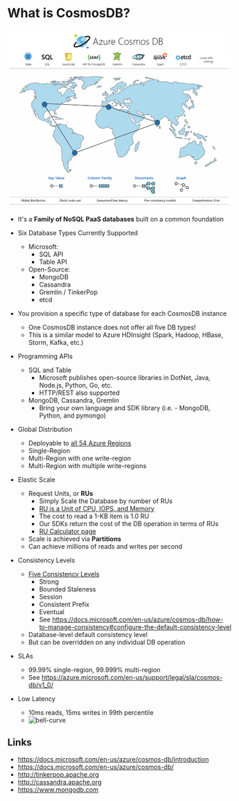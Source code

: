 # What is CosmosDB?

![azure-cosmos-db](img/azure-cosmosdb-2019.png)

- It's a **Family of NoSQL PaaS databases** built on a common foundation 

- Six Database Types Currently Supported
  - Microsoft:
    - SQL API
    - Table API
  - Open-Source:
    - MongoDB
    - Cassandra
    - Gremlin / TinkerPop
    - etcd

- You provision a specific type of database for each CosmosDB instance
  - One CosmosDB instance does not offer all five DB types!
  - This is a similar model to Azure HDInsight (Spark, Hadoop, HBase, Storm, Kafka, etc.)

- Programming APIs
  - SQL and Table
    - Microsoft publishes open-source libraries in DotNet, Java, Node.js, Python, Go, etc.
    - HTTP/REST also supported
  - MongoDB, Cassandra, Gremlin
    - Bring your own language and SDK library (i.e. - MongoDB, Python, and pymongo)

- Global Distribution
  - Deployable to [all 54 Azure Regions](https://docs.microsoft.com/en-us/azure/cosmos-db/regional-presence)
  - Single-Region
  - Multi-Region with one write-region
  - Multi-Region with multiple write-regions

- Elastic Scale
  - Request Units, or **RUs**
    - Simply Scale the Database by number of RUs 
    - [RU is a Unit of CPU, IOPS, and Memory](https://docs.microsoft.com/en-us/azure/cosmos-db/request-units)
    - The cost to read a 1-KB item is 1.0 RU
    - Our SDKs return the cost of the DB operation in terms of RUs
    - [RU Calculator page](https://www.documentdb.com/capacityplanner)
  - Scale is achieved via **Partitions**
  - Can achieve millions of reads and writes per second

- Consistency Levels
  - [Five Consistency Levels](https://docs.microsoft.com/en-us/azure/cosmos-db/consistency-levels)
    - Strong 
    - Bounded Staleness
    - Session
    - Consistent Prefix
    - Eventual
    - See https://docs.microsoft.com/en-us/azure/cosmos-db/how-to-manage-consistency#configure-the-default-consistency-level
  - Database-level default consistency level
  - But can be overridden on any individual DB operation

- SLAs
  - 99.99% single-region, 99.999% multi-region
  - See https://azure.microsoft.com/en-us/support/legal/sla/cosmos-db/v1_0/

- Low Latency
  - 10ms reads, 15ms writes in 99th percentile
  - ![bell-curve](img/bell-curve.jpg)

## Links

- https://docs.microsoft.com/en-us/azure/cosmos-db/introduction
- https://docs.microsoft.com/en-us/azure/cosmos-db/
- http://tinkerpop.apache.org
- http://cassandra.apache.org
- https://www.mongodb.com
